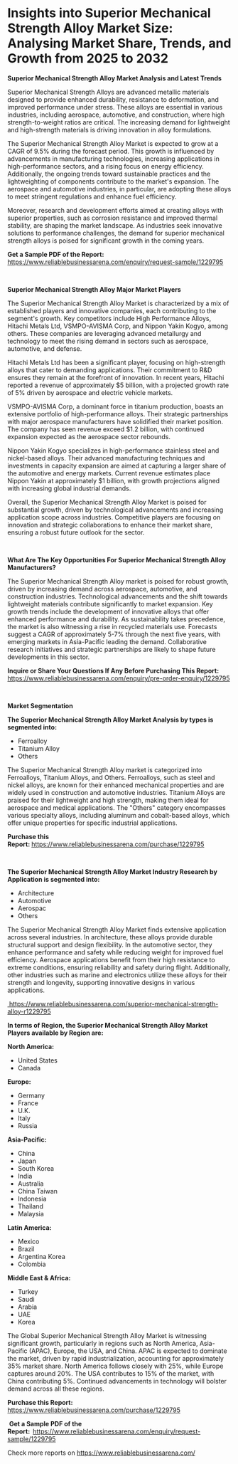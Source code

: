<p><h1>Insights into Superior Mechanical Strength Alloy Market Size: Analysing Market Share, Trends, and Growth from 2025 to 2032</h1></p><p><strong>Superior Mechanical Strength Alloy Market Analysis and Latest Trends</strong></p>
<p><p>Superior Mechanical Strength Alloys are advanced metallic materials designed to provide enhanced durability, resistance to deformation, and improved performance under stress. These alloys are essential in various industries, including aerospace, automotive, and construction, where high strength-to-weight ratios are critical. The increasing demand for lightweight and high-strength materials is driving innovation in alloy formulations.</p><p>The Superior Mechanical Strength Alloy Market is expected to grow at a CAGR of 9.5% during the forecast period. This growth is influenced by advancements in manufacturing technologies, increasing applications in high-performance sectors, and a rising focus on energy efficiency. Additionally, the ongoing trends toward sustainable practices and the lightweighting of components contribute to the market's expansion. The aerospace and automotive industries, in particular, are adopting these alloys to meet stringent regulations and enhance fuel efficiency.</p><p>Moreover, research and development efforts aimed at creating alloys with superior properties, such as corrosion resistance and improved thermal stability, are shaping the market landscape. As industries seek innovative solutions to performance challenges, the demand for superior mechanical strength alloys is poised for significant growth in the coming years.</p></p>
<p><strong>Get a Sample PDF of the Report:&nbsp;</strong> <a href="https://www.reliablebusinessarena.com/enquiry/request-sample/1229795?utm_campaign=2396&utm_medium=2&utm_source=Github&utm_content=ia&utm_term=03042025&utm_id=superior-mechanical-strength-alloy">https://www.reliablebusinessarena.com/enquiry/request-sample/1229795</a></p>
<p>&nbsp;</p>
<p><strong>Superior Mechanical Strength Alloy Major Market Players</strong></p>
<p><p>The Superior Mechanical Strength Alloy Market is characterized by a mix of established players and innovative companies, each contributing to the segment's growth. Key competitors include High Performance Alloys, Hitachi Metals Ltd, VSMPO-AVISMA Corp, and Nippon Yakin Kogyo, among others. These companies are leveraging advanced metallurgy and technology to meet the rising demand in sectors such as aerospace, automotive, and defense.</p><p>Hitachi Metals Ltd has been a significant player, focusing on high-strength alloys that cater to demanding applications. Their commitment to R&D ensures they remain at the forefront of innovation. In recent years, Hitachi reported a revenue of approximately $5 billion, with a projected growth rate of 5% driven by aerospace and electric vehicle markets.</p><p>VSMPO-AVISMA Corp, a dominant force in titanium production, boasts an extensive portfolio of high-performance alloys. Their strategic partnerships with major aerospace manufacturers have solidified their market position. The company has seen revenue exceed $1.2 billion, with continued expansion expected as the aerospace sector rebounds.</p><p>Nippon Yakin Kogyo specializes in high-performance stainless steel and nickel-based alloys. Their advanced manufacturing techniques and investments in capacity expansion are aimed at capturing a larger share of the automotive and energy markets. Current revenue estimates place Nippon Yakin at approximately $1 billion, with growth projections aligned with increasing global industrial demands.</p><p>Overall, the Superior Mechanical Strength Alloy Market is poised for substantial growth, driven by technological advancements and increasing application scope across industries. Competitive players are focusing on innovation and strategic collaborations to enhance their market share, ensuring a robust future outlook for the sector.</p></p>
<p>&nbsp;</p>
<p><strong>What Are The Key Opportunities For Superior Mechanical Strength Alloy Manufacturers?</strong></p>
<p><p>The Superior Mechanical Strength Alloy market is poised for robust growth, driven by increasing demand across aerospace, automotive, and construction industries. Technological advancements and the shift towards lightweight materials contribute significantly to market expansion. Key growth trends include the development of innovative alloys that offer enhanced performance and durability. As sustainability takes precedence, the market is also witnessing a rise in recycled materials use. Forecasts suggest a CAGR of approximately 5-7% through the next five years, with emerging markets in Asia-Pacific leading the demand. Collaborative research initiatives and strategic partnerships are likely to shape future developments in this sector.</p></p>
<p><strong>Inquire or Share Your Questions If Any Before Purchasing This Report:</strong> <a href="https://www.reliablebusinessarena.com/enquiry/pre-order-enquiry/1229795?utm_campaign=2396&utm_medium=2&utm_source=Github&utm_content=ia&utm_term=03042025&utm_id=superior-mechanical-strength-alloy">https://www.reliablebusinessarena.com/enquiry/pre-order-enquiry/1229795</a></p>
<p>&nbsp;</p>
<p><strong>Market Segmentation</strong></p>
<p><strong>The Superior Mechanical Strength Alloy Market Analysis by types is segmented into:</strong></p>
<p><ul><li>Ferroalloy</li><li>Titanium Alloy</li><li>Others</li></ul></p>
<p><p>The Superior Mechanical Strength Alloy market is categorized into Ferroalloys, Titanium Alloys, and Others. Ferroalloys, such as steel and nickel alloys, are known for their enhanced mechanical properties and are widely used in construction and automotive industries. Titanium Alloys are praised for their lightweight and high strength, making them ideal for aerospace and medical applications. The "Others" category encompasses various specialty alloys, including aluminum and cobalt-based alloys, which offer unique properties for specific industrial applications.</p></p>
<p><strong>Purchase this Report:&nbsp;</strong><a href="https://www.reliablebusinessarena.com/purchase/1229795?utm_campaign=2396&utm_medium=2&utm_source=Github&utm_content=ia&utm_term=03042025&utm_id=superior-mechanical-strength-alloy">https://www.reliablebusinessarena.com/purchase/1229795</a></p>
<p>&nbsp;</p>
<p><strong>The Superior Mechanical Strength Alloy Market Industry Research by Application is segmented into:</strong></p>
<p><ul><li>Architecture</li><li>Automotive</li><li>Aerospac</li><li>Others</li></ul></p>
<p><p>The Superior Mechanical Strength Alloy Market finds extensive application across several industries. In architecture, these alloys provide durable structural support and design flexibility. In the automotive sector, they enhance performance and safety while reducing weight for improved fuel efficiency. Aerospace applications benefit from their high resistance to extreme conditions, ensuring reliability and safety during flight. Additionally, other industries such as marine and electronics utilize these alloys for their strength and longevity, supporting innovative designs in various applications.</p></p>
<p><a href="https://www.reliablebusinessarena.com/superior-mechanical-strength-alloy-r1229795?utm_campaign=2396&utm_medium=2&utm_source=Github&utm_content=ia&utm_term=03042025&utm_id=superior-mechanical-strength-alloy">&nbsp;https://www.reliablebusinessarena.com/superior-mechanical-strength-alloy-r1229795</a></p>
<p><strong>In terms of Region, the Superior Mechanical Strength Alloy Market Players available by Region are:</strong></p>
<p>
    <p> <strong> North America: </strong>
        <ul>
            <li>United States</li>
            <li>Canada</li>
        </ul>
        </p> 
    <p> <strong> Europe: </strong>
        <ul>
            <li>Germany</li>
            <li>France</li>
            <li>U.K.</li>
            <li>Italy</li>
            <li>Russia</li>
        </ul>
        </p> 
    <p> <strong> Asia-Pacific: </strong>
        <ul>
            <li>China</li>
            <li>Japan</li>
            <li>South Korea</li>
            <li>India</li>
            <li>Australia</li>
            <li>China Taiwan</li>
            <li>Indonesia</li>
            <li>Thailand</li>
            <li>Malaysia</li>
        </ul>
        </p> 
    <p> <strong> Latin America: </strong>
        <ul>
            <li>Mexico</li>
            <li>Brazil</li>
            <li>Argentina Korea</li>
            <li>Colombia</li>
        </ul>
        </p> 
    <p> <strong> Middle East & Africa: </strong>
        <ul>
            <li>Turkey</li>
            <li>Saudi</li>
            <li>Arabia</li>
            <li>UAE</li>
            <li>Korea</li>
        </ul>
    </p>
    </p>
<p><p>The Global Superior Mechanical Strength Alloy Market is witnessing significant growth, particularly in regions such as North America, Asia-Pacific (APAC), Europe, the USA, and China. APAC is expected to dominate the market, driven by rapid industrialization, accounting for approximately 35% market share. North America follows closely with 25%, while Europe captures around 20%. The USA contributes to 15% of the market, with China contributing 5%. Continued advancements in technology will bolster demand across all these regions.</p></p>
<p><strong>Purchase this Report: </strong><a href="https://www.reliablebusinessarena.com/purchase/1229795?utm_campaign=2396&utm_medium=2&utm_source=Github&utm_content=ia&utm_term=03042025&utm_id=superior-mechanical-strength-alloy">https://www.reliablebusinessarena.com/purchase/1229795</a></p>
<p>&nbsp;<strong>Get a Sample PDF of the Report:&nbsp;&nbsp;</strong><a href="https://www.reliablebusinessarena.com/enquiry/request-sample/1229795?utm_campaign=2396&utm_medium=2&utm_source=Github&utm_content=ia&utm_term=03042025&utm_id=superior-mechanical-strength-alloy">https://www.reliablebusinessarena.com/enquiry/request-sample/1229795</a></p>
<p><strong></strong></p>
<p>Check more reports on <a href="https://www.reliablebusinessarena.com/?utm_campaign=2396&utm_medium=2&utm_source=Github&utm_content=ia&utm_term=03042025&utm_id=superior-mechanical-strength-alloy">https://www.reliablebusinessarena.com/</a></p>